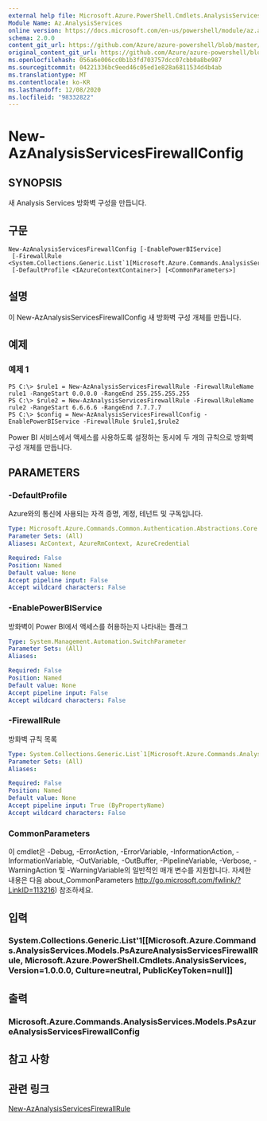 ```yaml
---
external help file: Microsoft.Azure.PowerShell.Cmdlets.AnalysisServices.dll-Help.xml
Module Name: Az.AnalysisServices
online version: https://docs.microsoft.com/en-us/powershell/module/az.analysisservices/new-azanalysisservicesfirewallconfig
schema: 2.0.0
content_git_url: https://github.com/Azure/azure-powershell/blob/master/src/AnalysisServices/AnalysisServices/help/New-AzAnalysisServicesFirewallConfig.md
original_content_git_url: https://github.com/Azure/azure-powershell/blob/master/src/AnalysisServices/AnalysisServices/help/New-AzAnalysisServicesFirewallConfig.md
ms.openlocfilehash: 056a6e006cc0b1b3fd703757dcc07cbb0a8be987
ms.sourcegitcommit: 04221336bc9eed46c05ed1e828a6811534d4b4ab
ms.translationtype: MT
ms.contentlocale: ko-KR
ms.lasthandoff: 12/08/2020
ms.locfileid: "98332822"
---
```

# New-AzAnalysisServicesFirewallConfig

## SYNOPSIS
새 Analysis Services 방화벽 구성을 만듭니다. 

## 구문

```
New-AzAnalysisServicesFirewallConfig [-EnablePowerBIService]
 [-FirewallRule <System.Collections.Generic.List`1[Microsoft.Azure.Commands.AnalysisServices.Models.PsAzureAnalysisServicesFirewallRule]>]
 [-DefaultProfile <IAzureContextContainer>] [<CommonParameters>]
```

## 설명
이 New-AzAnalysisServicesFirewallConfig 새 방화벽 구성 개체를 만듭니다.

## 예제

### 예제 1
```
PS C:\> $rule1 = New-AzAnalysisServicesFirewallRule -FirewallRuleName rule1 -RangeStart 0.0.0.0 -RangeEnd 255.255.255.255
PS C:\> $rule2 = New-AzAnalysisServicesFirewallRule -FirewallRuleName rule2 -RangeStart 6.6.6.6 -RangeEnd 7.7.7.7
PS C:\> $config = New-AzAnalysisServicesFirewallConfig -EnablePowerBIService -FirewallRule $rule1,$rule2
```

Power BI 서비스에서 액세스를 사용하도록 설정하는 동시에 두 개의 규칙으로 방화벽 구성 개체를 만듭니다.

## PARAMETERS

### -DefaultProfile
Azure와의 통신에 사용되는 자격 증명, 계정, 테넌트 및 구독입니다.

```yaml
Type: Microsoft.Azure.Commands.Common.Authentication.Abstractions.Core.IAzureContextContainer
Parameter Sets: (All)
Aliases: AzContext, AzureRmContext, AzureCredential

Required: False
Position: Named
Default value: None
Accept pipeline input: False
Accept wildcard characters: False
```

### -EnablePowerBIService
방화벽이 Power BI에서 액세스를 허용하는지 나타내는 플래그

```yaml
Type: System.Management.Automation.SwitchParameter
Parameter Sets: (All)
Aliases:

Required: False
Position: Named
Default value: None
Accept pipeline input: False
Accept wildcard characters: False
```

### -FirewallRule
방화벽 규칙 목록

```yaml
Type: System.Collections.Generic.List`1[Microsoft.Azure.Commands.AnalysisServices.Models.PsAzureAnalysisServicesFirewallRule]
Parameter Sets: (All)
Aliases:

Required: False
Position: Named
Default value: None
Accept pipeline input: True (ByPropertyName)
Accept wildcard characters: False
```

### CommonParameters
이 cmdlet은 -Debug, -ErrorAction, -ErrorVariable, -InformationAction, -InformationVariable, -OutVariable, -OutBuffer, -PipelineVariable, -Verbose, -WarningAction 및 -WarningVariable의 일반적인 매개 변수를 지원합니다. 자세한 내용은 다음 about_CommonParameters http://go.microsoft.com/fwlink/?LinkID=113216) 참조하세요.

## 입력

### System.Collections.Generic.List'1[[Microsoft.Azure.Commands.AnalysisServices.Models.PsAzureAnalysisServicesFirewallRule, Microsoft.Azure.PowerShell.Cmdlets.AnalysisServices, Version=1.0.0.0, Culture=neutral, PublicKeyToken=null]]

## 출력

### Microsoft.Azure.Commands.AnalysisServices.Models.PsAzureAnalysisServicesFirewallConfig

## 참고 사항

## 관련 링크

[New-AzAnalysisServicesFirewallRule](./New-AzAnalysisServicesFirewallRule.md)